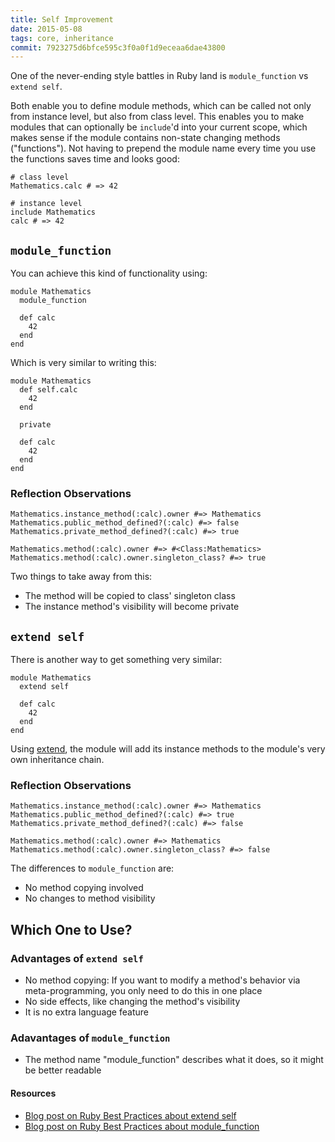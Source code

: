 ```yaml
---
title: Self Improvement
date: 2015-05-08
tags: core, inheritance
commit: 7923275d6bfce595c3f0a0f1d9eceaa6dae43800
---
```


One of the never-ending style battles in Ruby land is `module_function` vs `extend self`.

Both enable you to define module methods, which can be called not only from instance level, but also from class level. This enables you to make modules that can optionally be `include`'d into your current scope, which makes sense if the module contains non-state changing methods ("functions"). Not having to prepend the module name every time you use the functions saves time and looks good:

    # class level
    Mathematics.calc # => 42

    # instance level
    include Mathematics
    calc # => 42

## `module_function`

You can achieve this kind of functionality using:

    module Mathematics
      module_function

      def calc
        42
      end
    end

Which is very similar to writing this:

    module Mathematics
      def self.calc
        42
      end

      private

      def calc
        42
      end
    end

### Reflection Observations

    Mathematics.instance_method(:calc).owner #=> Mathematics
    Mathematics.public_method_defined?(:calc) #=> false
    Mathematics.private_method_defined?(:calc) #=> true

    Mathematics.method(:calc).owner #=> #<Class:Mathematics>
    Mathematics.method(:calc).owner.singleton_class? #=> true


Two things to take away from this:

- The method will be copied to class' singleton class
- The instance method's visibility will become private


## `extend self`

There is another way to get something very similar:

    module Mathematics
      extend self

      def calc
        42
      end
    end

Using [extend](http://ruby-doc.org/core-2.2.2/Object.html#method-i-extend), the module will add its instance methods to the module's very own inheritance chain.

### Reflection Observations

    Mathematics.instance_method(:calc).owner #=> Mathematics
    Mathematics.public_method_defined?(:calc) #=> true
    Mathematics.private_method_defined?(:calc) #=> false

    Mathematics.method(:calc).owner #=> Mathematics
    Mathematics.method(:calc).owner.singleton_class? #=> false

The differences to `module_function` are:

- No method copying involved
- No changes to method visibility

## Which One to Use?

### Advantages of `extend self`

- No method copying: If you want to modify a method's behavior via meta-programming, you only need to do this in one place
- No side effects, like changing the method's visibility
- It is no extra language feature

### Adavantages of `module_function`

- The method name "module_function" describes what it does, so it might be better readable

#### Resources

- [Blog post on Ruby Best Practices about extend self](http://blog.rubybestpractices.com/posts/gregory/040-issue-10-uses-for-modules.html)
- [Blog post on Ruby Best Practices about module_function](http://blog.rubybestpractices.com/posts/gregory/041-issue-10.5-uses-for-modules.html)
